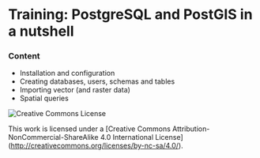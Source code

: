 # Training: PostgreSQL and PostGIS in a nutshell
### Content
* Installation and configuration* Creating databases, users, schemas and tables* Importing vector (and raster data)* Spatial queries

![](https://i.creativecommons.org/l/by-nc-sa/4.0/88x31.png "Creative Commons License")

This work is licensed under a [Creative Commons Attribution-NonCommercial-ShareAlike 4.0 International License] (http://creativecommons.org/licenses/by-nc-sa/4.0/).
